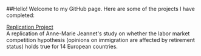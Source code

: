 ##Hello! Welcome to my GitHub page. Here are some of the projects I have completed:

[Replication Project](https://htmlpreview.github.io/?https://github.com/KathrynMalchow/kmprojects.github.io/blob/gh-pages/Replication_Project.html)
<br />A replication of Anne-Marie Jeannet's study on whether the labor market competition hypothesis (opinions on immigration are affected by retirement status) holds true for 14 European countries.

